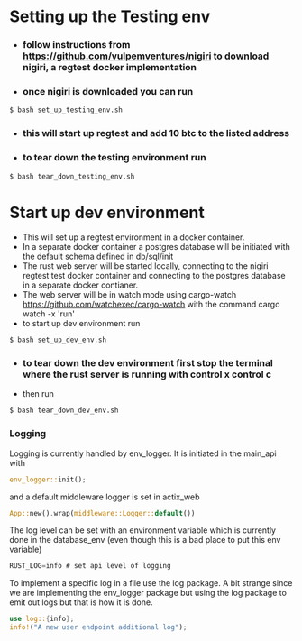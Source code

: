 # Setting up the Testing env 
- ### follow instructions from https://github.com/vulpemventures/nigiri to download nigiri, a regtest docker implementation
- ### once nigiri is downloaded you can run 
```bash
$ bash set_up_testing_env.sh
```
- ### this will start up regtest and add 10 btc to the listed address
- ### to tear down the testing environment run 
```bash
$ bash tear_down_testing_env.sh
```

# Start up dev environment
- This will set up a regtest environment in a docker container.
- In a separate docker container a postgres database will be initiated with the default schema defined in db/sql/init
- The rust web server will be started locally, connecting to the nigiri regtest test docker container and connecting to the postgres database in a separate docker contianer.
- The web server will be in watch mode using cargo-watch https://github.com/watchexec/cargo-watch with the command cargo watch -x 'run'
- to start up dev environment run
```bash
$ bash set_up_dev_env.sh
```
- ### to tear down the dev environment first stop the terminal where the rust server is running with control x control c
- then run 
```bash
$ bash tear_down_dev_env.sh
```


### Logging 
Logging is currently handled by env_logger. It is initiated in the main_api with 
```rs
env_logger::init();
```
 and 
a default middleware logger is set in actix_web 
```rs
App::new().wrap(middleware::Logger::default())
```
The log level can be set with an environment variable which is currently done 
in the database_env (even though this is a bad place to put this env variable)
```rs 
RUST_LOG=info # set api level of logging 
```

To implement a specific log in a file use the log package. A bit strange since we 
are implementing the env_logger package but using the log package to emit out logs  but 
that is how it is done.
```rs
use log::{info};
info!("A new user endpoint additional log");
```